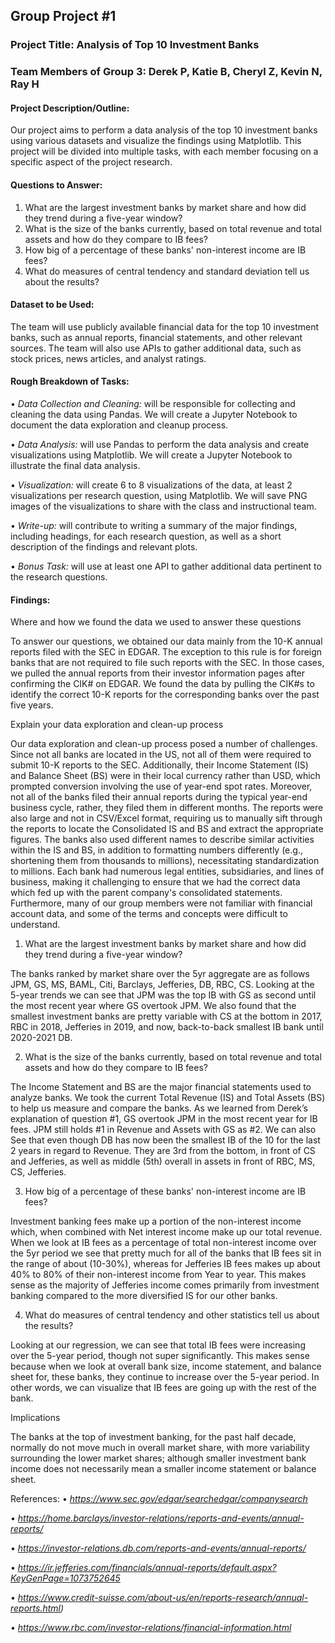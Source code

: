 ## Group Project #1

### Project Title: Analysis of Top 10 Investment Banks

### Team Members of Group 3: Derek P, Katie B, Cheryl Z, Kevin N, Ray H 

#### Project Description/Outline: 

Our project aims to perform a data analysis of the top 10 investment banks using various datasets and visualize the findings using Matplotlib. This project will be divided into multiple tasks, with each member focusing on a specific aspect of the project research. 

#### Questions to Answer:

1.	What are the largest investment banks by market share and how did they trend during a five-year window?
2.	What is the size of the banks currently, based on total revenue and total assets and how do they compare to IB fees?
3.	How big of a percentage of these banks' non-interest income are IB fees?
4.	What do measures of central tendency and standard deviation tell us about the results?



#### Dataset to be Used:

The team will use publicly available financial data for the top 10 investment banks, such as annual reports, financial statements, and other relevant sources. The team will also use APIs to gather additional data, such as stock prices, news articles, and analyst ratings. 

#### Rough Breakdown of Tasks:

•	*Data Collection and Cleaning:* will be responsible for collecting and cleaning the data using Pandas. We will create a Jupyter Notebook to document the data exploration and cleanup process.

•	*Data Analysis:* will use Pandas to perform the data analysis and create visualizations using Matplotlib. We will create a Jupyter Notebook to illustrate the final data analysis.

•	*Visualization:* will create 6 to 8 visualizations of the data, at least 2 visualizations per research question, using Matplotlib. We will save PNG images of the visualizations to share with the class and instructional team.

•	*Write-up:* will contribute to writing a summary of the major findings, including headings, for each research question, as well as a short description of the findings and relevant plots.

•	*Bonus Task:* will use at least one API to gather additional data pertinent to the research questions.

#### Findings:

Where and how we found the data we used to answer these questions

To answer our questions, we obtained our data mainly from the 10-K annual reports filed with the SEC in EDGAR. The exception to this rule is for foreign banks that are not required to file such reports with the SEC. In those cases, we pulled the annual reports from their investor information pages after confirming the CIK# on EDGAR. We found the data by pulling the CIK#s to identify the correct 10-K reports for the corresponding banks over the past five years.

Explain your data exploration and clean-up process

Our data exploration and clean-up process posed a number of challenges. Since not all banks are located in the US, not all of them were required to submit 10-K reports to the SEC. Additionally, their Income Statement (IS) and Balance Sheet (BS) were in their local currency rather than USD, which prompted conversion involving the use of year-end spot rates. 
Moreover, not all of the banks filed their annual reports during the typical year-end business cycle, rather, they filed them in different months. The reports were also large and not in CSV/Excel format, requiring us to manually sift through the reports to locate the Consolidated IS and BS and extract the appropriate figures. The banks also used different names to describe similar activities within the IS and BS, in addition to formatting numbers differently (e.g., shortening them from thousands to millions), necessitating standardization to millions. 
Each bank had numerous legal entities, subsidiaries, and lines of business, making it challenging to ensure that we had the correct data which fed up with the parent company's consolidated statements. Furthermore, many of our group members were not familiar with financial account data, and some of the terms and concepts were difficult to understand.

1.	What are the largest investment banks by market share and how did they trend during a five-year window?

The banks ranked by market share over the 5yr aggregate are as follows JPM, GS, MS, BAML, Citi, Barclays, Jefferies, DB, RBC, CS. Looking at the 5-year trends we can see that JPM was the top IB with GS as second until the most recent year where GS overtook JPM. We also found that the smallest investment banks are pretty variable with CS at the bottom in 2017, RBC in 2018, Jefferies in 2019, and now, back-to-back smallest IB bank until 2020-2021 DB. 

2.	What is the size of the banks currently, based on total revenue and total assets and how do they compare to IB fees?

The Income Statement and BS are the major financial statements used to analyze banks. We took the current Total Revenue (IS) and Total Assets (BS) to help us measure and compare the banks. As we learned from Derek’s explanation of question #1, GS overtook JPM in the most recent year for IB fees. JPM still holds #1 in Revenue and Assets with GS as #2. We can also See that even though DB has now been the smallest IB of the 10 for the last 2 years in regard to Revenue. They are 3rd from the bottom, in front of CS and Jefferies, as well as middle (5th) overall in assets in front of RBC, MS, CS, Jefferies. 

3.	How big of a percentage of these banks' non-interest income are IB fees?

Investment banking fees make up a portion of the non-interest income which, when combined with Net interest income make up our total revenue. When we look at IB fees as a percentage of total non-interest income over the 5yr period we see that pretty much for all of the banks that IB fees sit in the range of about (10-30%), whereas for Jefferies IB fees makes up about 40% to 80% of their non-interest income from Year to year. This makes sense as the majority of Jefferies income comes primarily from investment banking compared to the more diversified IS for our other banks.

4.	What do measures of central tendency and other statistics tell us about the results?

Looking at our regression, we can see that total IB fees were increasing over the 5-year period, though not super significantly. This makes sense because when we look at overall bank size, income statement, and balance sheet for, these banks, they continue to increase over the 5-year period. In other words, we can visualize that IB fees are going up with the rest of the bank. 

Implications

The banks at the top of investment banking, for the past half decade, normally do not move much in overall market share, with more variability surrounding the lower market shares; although smaller investment bank income does not necessarily mean a smaller income statement or balance sheet. 

References: 
•	*https://www.sec.gov/edgar/searchedgar/companysearch*

•	*https://home.barclays/investor-relations/reports-and-events/annual-reports/*

•	*https://investor-relations.db.com/reports-and-events/annual-reports/*

•	*https://ir.jefferies.com/financials/annual-reports/default.aspx?KeyGenPage=1073752645*

•	*https://www.credit-suisse.com/about-us/en/reports-research/annual-reports.html)*

•	*https://www.rbc.com/investor-relations/financial-information.html*









